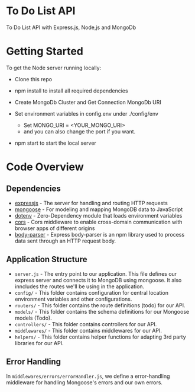 # To Do List API
 To Do List API with Express.js, Node,js and MongoDb
 
 # Getting Started
 To get the Node server running locally:
- Clone this repo
- npm install to install all required dependencies
- Create MongoDb Cluster and Get Connection MongoDb URI
- Set environment variables in config.env under ./config/env

  * Set MONGO_URI = <YOUR_MONGO_URI>
  * and you can also change the port if you want.
  
- npm start to start the local server


# Code Overview

## Dependencies

- [expressjs](https://github.com/expressjs/express) - The server for handling and routing HTTP requests
- [mongoose](https://github.com/Automattic/mongoose) - For modeling and mapping MongoDB data to JavaScript
- [dotenv](https://github.com/motdotla/dotenv) - Zero-Dependency module that loads environment variables
- [cors](https://github.com/expressjs/cors) - Cors middleware to enable cross-domain communication with browser apps of different origins
- [body-parser](https://github.com/expressjs/body-parser) - Express body-parser is an npm library used to process data sent through an HTTP request body. 

## Application Structure

- `server.js` - The entry point to our application. This file defines our express server and connects it to MongoDB using mongoose. It also inncludes the routes we'll be using in the application.
- `config/` - This folder contains configuration for central location environment variables and other configurations.
- `routers/` - This folder contains the route definitions (todo) for our API.
- `models/` - This folder contains the schema definitions for our Mongoose models (Todo).
- `controllers/` - This folder contains controllers for our API.
- `middlewares/` - This folder contains middlewares for our API.
- `helpers/` - This folder contains helper functions for adapting 3rd party libraries for our API.

## Error Handling

In `middlewares/errors/errorHandler.js`, we define a error-handling middleware for handling Mongoose's errors and our own errors.
